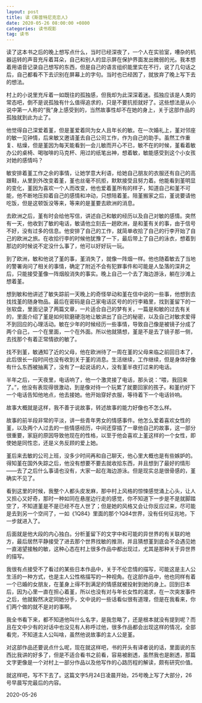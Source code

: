 ```yaml
---
layout: post
title: 读《斯普特尼克恋人》
date: 2020-05-26 08:00:00 +0800
categories: 读书观影
tag: 读书
---
```




读了这本书之后的晚上想写点什么，当时已经深夜了，一个人在实验室，嘈杂的机器运转的声音充斥着耳朵，自己和别人的显示屏在保护界面发出微弱的光。我本想着用语音记录自己想写的东西，但是自己的语言组织能里实在不行，说了几句话之后，自己都看不下去识别在屏幕上的字句。当时也已经困了，就放弃了晚上写下去的想法。



村上的小说里充斥着一如既往的孤独感，但我却为此深深着迷。孤独应该是人类的常态吧，倒不是说孤独有什么值得追求的，只是不要抗拒就好了。这些想法是从小说中第一人称的“我”身上感受到的，当然故事性却不在她的身上，关于这部作品的孤独就到此为止了。



他觉得自己深爱着堇，但是堇爱着同为女人且年长的敏。在一次婚礼上，堇对邻座的敏一见钟情，后来敏又邀请堇去自己公司工作，作为自己的助手。虽然工作重复、枯燥，但是堇因为每天能看到一会儿敏而开心不已，敏不在的时候，堇看着敏办公的桌椅、喝咖啡的马克杯、用过的纸笔出神，想着敏，敏能感受到这个小女孩对她的感情吗？



敏安排着堇工作之余的事情，让她学意大利语，给她自己朋友的衣服还有自己的高跟鞋，从里到外改变着堇，堇也丝毫不抗拒，默默接受且努力着。他能看到堇明显的变化，堇因为喜欢一个人而改变，他也爱着堇所有的样子，知道自己和堇不可能，他不断地压抑着自己的感情和冲动，只想陪着堇。陪堇搬家之后，堇说要请他吃饭，但是这顿饭没等来，等来的是堇要去欧洲的消息。



去欧洲之后，堇有时会给他写信，讲述自己和敏的经历以及自己对敏的感情。突然有一天，他收到了敏的电话，敏请他立刻去一趟欧洲，是和堇有关的事，由于信号不好，没有过多的信息。他安排了自己的工作，就简单收拾了自己的行李开始了自己的欧洲之旅。在收拾行李的时候他犹豫了一下，最后带上了自己的泳衣，想着到那边的时候说不定没什么事了，他可以好好玩一玩。



到了欧洲，敏和他说了堇的事，堇消失了，就像一阵烟一样。他也随着敏去了当地的警署询问了相关的事情，确定了附近不会有犯罪事件和可能是人坠落的深井之后，只能接受堇像一阵烟般消失的事实。晚上自己一个去了海边游泳，躺在沙滩上想着堇。



想到敏和他讲述了敏失踪前一天晚上的奇怪举动和堇在信中说的一些事，他想到去找找堇的随身物品。最后在密码是自己家电话区号的的行李箱里，找到堇留下的一张软盘，里面记录了两篇文章，一片适合自己的梦有关，一篇是和敏的过去有关的，里面介绍了堇是如何软磨硬泡地让敏讲出了自己的秘密，以及自己对敏求爱得不到回应的心理活动。敏在少年的时候经历一些事情，导致自己像是被镜子分成了两个自己，一个在里面，一个在外面。所以他就猜想，堇是不是去了镜子那一侧，去找那个有着正常情欲的敏了。



找不到堇，敏通知了近的父母，他在欧洲待了一周在堇的父母来临之前回日本了，此后很长一段时间也没有收到关于堇的消息。生活继续，工作继续，但是身体好像有什么东西被抽离了，没有了一起说话的人，没有堇半夜打过来的电话。



半年之后，一天夜里，电话响了，他一个激灵接了电话，那头说：“喂，我回来了。”，他没有表现得很激动，到是像对待一个玩累了就要回家的孩子。和堇约好下一个电话告知他地点，他去接她。他开始穿好衣服，等待着下一个电话铃响。



故事大概就是这样，我不善于说故事，转述故事的能力好像也不怎么样。



故事的前半段非常的平淡，讲一些青年男女的情感事件。他怎么爱着喜欢女性的堇，以及两个人过去的一些情感经历，中间还穿插了一章他自己的故事，这一部分很重要，家庭的原因导致他现在的性格，以至于他会喜欢上堇这样的一个女性，即使她是同性恋，还是义务反顾的爱上她。



堇后来去敏的公司上班，没多少时间再和自己聊天，他心里大概也是有些嫉妒的。得知堇在国外失踪之后，他没有想要不要去就收拾东西，并且想到了最好的情形——去了之后什么事请也没有，大家一起在海边游泳。但是现实总是很骨感的，堇确实不见了。



看到这里的时候，我整个人都头皮发麻，那中村上风格的惊悚感觉涌上心头，让人又担心又好奇，那时一种如同在悬崖边行走的感觉，你不知道下一步是不是就脚踏空了，不知道堇是不是已经不在人世了；但是她的风格又会让你反应过来，尽可能是去到另一个空间了，一如《1Q84》里面的那个1Q84世界，没有任何征兆地，下一步就进入了。



后面就是他大段的内心独白。分析堇留下的文字中和可能的异世界的有关联的地方，最后居然平静接受了进去那个世界找敏的推测，并且猜想堇到底会不会遇见她一直渴望接触的敏，这种心态在村上很多作品中都出现过，尤其是那种关于异世界的描写。



我很有点接受不了看过的某些日本作品中，关于不伦恋情的描写，可能这是主人公生活的一种方式，也是主人公性格描写的一种视角。在这部作品中，他也同样有着一个已婚的女朋友，在堇身上得不到满足的情感就被投射到她的身上。回到日本后，因为心里一直在担心着堇，所以也没有对与年长女性的渴求，在一次突发事件之后，他就毅然决定同她分手，文中说的一些话看似很有道理，但是在我看来，你们两个做的就不是对的事啊。



我全书看下来，都不知道他叫什么名字，是我忽略了，还是根本就没有提到呢？而且在文中少有的对话中也没见有人称呼过他，很多作品都会出现这样的情况，全部看完，不知道主人公叫啥，虽然他说故事的主人公是堇。



对这部作品还要说点什么呢，现在就这样吧，书的开头有译者说的话，里面说的东西比我讲的好多了，但是不适合看书之前看，容易被剧透，虽然我也是剧透，那篇文字更像是一个对村上一部分作品以及他写作的心路历程的解读，颇有研究价值。



就这样吧，写不下去了。这篇文字5月24日凌晨开始，25号晚上写了大部分，26号早晨写完最后的内容。



2020-05-26